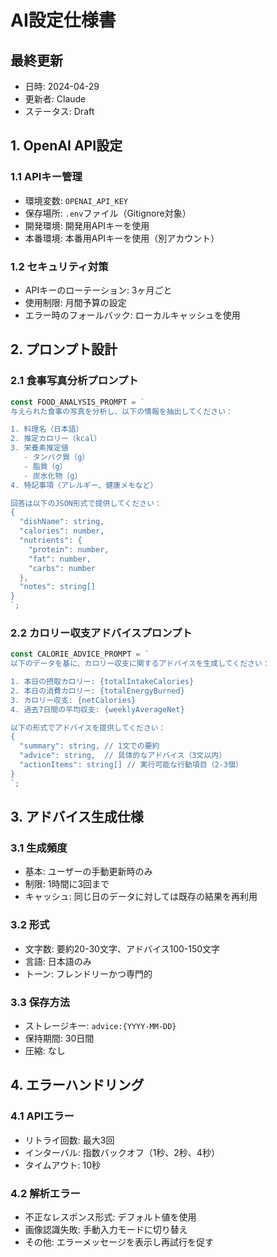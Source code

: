 # AI設定仕様書

## 最終更新
- 日時: 2024-04-29
- 更新者: Claude
- ステータス: Draft

## 1. OpenAI API設定

### 1.1 APIキー管理
- 環境変数: `OPENAI_API_KEY`
- 保存場所: `.env`ファイル（Gitignore対象）
- 開発環境: 開発用APIキーを使用
- 本番環境: 本番用APIキーを使用（別アカウント）

### 1.2 セキュリティ対策
- APIキーのローテーション: 3ヶ月ごと
- 使用制限: 月間予算の設定
- エラー時のフォールバック: ローカルキャッシュを使用

## 2. プロンプト設計

### 2.1 食事写真分析プロンプト
```typescript
const FOOD_ANALYSIS_PROMPT = `
与えられた食事の写真を分析し、以下の情報を抽出してください：

1. 料理名（日本語）
2. 推定カロリー（kcal）
3. 栄養素推定値
   - タンパク質（g）
   - 脂質（g）
   - 炭水化物（g）
4. 特記事項（アレルギー、健康メモなど）

回答は以下のJSON形式で提供してください：
{
  "dishName": string,
  "calories": number,
  "nutrients": {
    "protein": number,
    "fat": number,
    "carbs": number
  },
  "notes": string[]
}
`;
```

### 2.2 カロリー収支アドバイスプロンプト
```typescript
const CALORIE_ADVICE_PROMPT = `
以下のデータを基に、カロリー収支に関するアドバイスを生成してください：

1. 本日の摂取カロリー: {totalIntakeCalories}
2. 本日の消費カロリー: {totalEnergyBurned}
3. カロリー収支: {netCalories}
4. 過去7日間の平均収支: {weeklyAverageNet}

以下の形式でアドバイスを提供してください：
{
  "summary": string, // 1文での要約
  "advice": string,  // 具体的なアドバイス（3文以内）
  "actionItems": string[] // 実行可能な行動項目（2-3個）
}
`;
```

## 3. アドバイス生成仕様

### 3.1 生成頻度
- 基本: ユーザーの手動更新時のみ
- 制限: 1時間に3回まで
- キャッシュ: 同じ日のデータに対しては既存の結果を再利用

### 3.2 形式
- 文字数: 要約20-30文字、アドバイス100-150文字
- 言語: 日本語のみ
- トーン: フレンドリーかつ専門的

### 3.3 保存方法
- ストレージキー: `advice:{YYYY-MM-DD}`
- 保持期間: 30日間
- 圧縮: なし

## 4. エラーハンドリング

### 4.1 APIエラー
- リトライ回数: 最大3回
- インターバル: 指数バックオフ（1秒、2秒、4秒）
- タイムアウト: 10秒

### 4.2 解析エラー
- 不正なレスポンス形式: デフォルト値を使用
- 画像認識失敗: 手動入力モードに切り替え
- その他: エラーメッセージを表示し再試行を促す 
